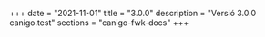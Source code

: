 +++
date        = "2021-11-01"
title       = "3.0.0"
description = "Versió 3.0.0 canigo.test"
sections    = "canigo-fwk-docs"
+++